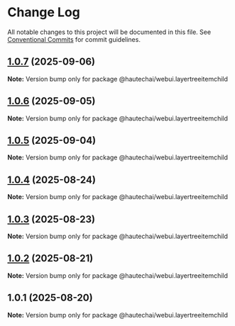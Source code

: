 # Change Log

All notable changes to this project will be documented in this file.
See [Conventional Commits](https://conventionalcommits.org) for commit guidelines.

## [1.0.7](https://github.com/HautechAI/webui/compare/@hautechai/webui.layertreeitemchild@1.0.6...@hautechai/webui.layertreeitemchild@1.0.7) (2025-09-06)

**Note:** Version bump only for package @hautechai/webui.layertreeitemchild

## [1.0.6](https://github.com/HautechAI/webui/compare/@hautechai/webui.layertreeitemchild@1.0.5...@hautechai/webui.layertreeitemchild@1.0.6) (2025-09-05)

**Note:** Version bump only for package @hautechai/webui.layertreeitemchild

## [1.0.5](https://github.com/HautechAI/webui/compare/@hautechai/webui.layertreeitemchild@1.0.4...@hautechai/webui.layertreeitemchild@1.0.5) (2025-09-04)

**Note:** Version bump only for package @hautechai/webui.layertreeitemchild

## [1.0.4](https://github.com/HautechAI/webui/compare/@hautechai/webui.layertreeitemchild@1.0.3...@hautechai/webui.layertreeitemchild@1.0.4) (2025-08-24)

**Note:** Version bump only for package @hautechai/webui.layertreeitemchild

## [1.0.3](https://github.com/HautechAI/webui/compare/@hautechai/webui.layertreeitemchild@1.0.2...@hautechai/webui.layertreeitemchild@1.0.3) (2025-08-23)

**Note:** Version bump only for package @hautechai/webui.layertreeitemchild

## [1.0.2](https://github.com/HautechAI/webui/compare/@hautechai/webui.layertreeitemchild@1.0.1...@hautechai/webui.layertreeitemchild@1.0.2) (2025-08-21)

**Note:** Version bump only for package @hautechai/webui.layertreeitemchild

## 1.0.1 (2025-08-20)

**Note:** Version bump only for package @hautechai/webui.layertreeitemchild
